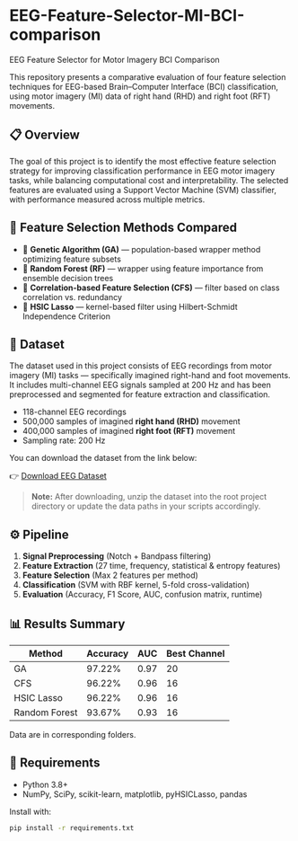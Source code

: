 # EEG-Feature-Selector-MI-BCI-comparison
EEG Feature Selector for Motor Imagery BCI Comparison

This repository presents a comparative evaluation of four feature selection techniques for EEG-based Brain–Computer Interface (BCI) classification, using motor imagery (MI) data of right hand (RHD) and right foot (RFT) movements.

## 📋 Overview

The goal of this project is to identify the most effective feature selection strategy for improving classification performance in EEG motor imagery tasks, while balancing computational cost and interpretability. The selected features are evaluated using a Support Vector Machine (SVM) classifier, with performance measured across multiple metrics.

## 🧠 Feature Selection Methods Compared

- 🧬 **Genetic Algorithm (GA)** — population-based wrapper method optimizing feature subsets
- 🌲 **Random Forest (RF)** — wrapper using feature importance from ensemble decision trees
- 🔗 **Correlation-based Feature Selection (CFS)** — filter based on class correlation vs. redundancy
- 🧪 **HSIC Lasso** — kernel-based filter using Hilbert-Schmidt Independence Criterion

## 🧪 Dataset

The dataset used in this project consists of EEG recordings from motor imagery (MI) tasks — specifically imagined right-hand and foot movements. It includes multi-channel EEG signals sampled at 200 Hz and has been preprocessed and segmented for feature extraction and classification.

- 118-channel EEG recordings
- 500,000 samples of imagined **right hand (RHD)** movement
- 400,000 samples of imagined **right foot (RFT)** movement
- Sampling rate: 200 Hz

You can download the dataset from the link below:

👉 [Download EEG Dataset](https://drive.google.com/file/d/1EVRUUhwPm5-1mrG9DwZycJ91nvWOKYpw/view?usp=sharing)

> **Note:** After downloading, unzip the dataset into the root project directory or update the data paths in your scripts accordingly.

## ⚙️ Pipeline

1. **Signal Preprocessing** (Notch + Bandpass filtering)
2. **Feature Extraction** (27 time, frequency, statistical & entropy features)
3. **Feature Selection** (Max 2 features per method)
4. **Classification** (SVM with RBF kernel, 5-fold cross-validation)
5. **Evaluation** (Accuracy, F1 Score, AUC, confusion matrix, runtime)

## 📊 Results Summary

| Method      | Accuracy | AUC  | Best Channel |
|-------------|----------|------|---------------|
| GA          | 97.22%   | 0.97 | 20            |
| CFS         | 96.22%   | 0.96 | 16            |
| HSIC Lasso  | 96.22%   | 0.96 | 16            |
| Random Forest | 93.67% | 0.93 | 16            |

Data are in corresponding folders.

## 🧪 Requirements

- Python 3.8+
- NumPy, SciPy, scikit-learn, matplotlib, pyHSICLasso, pandas

Install with:

```bash
pip install -r requirements.txt
